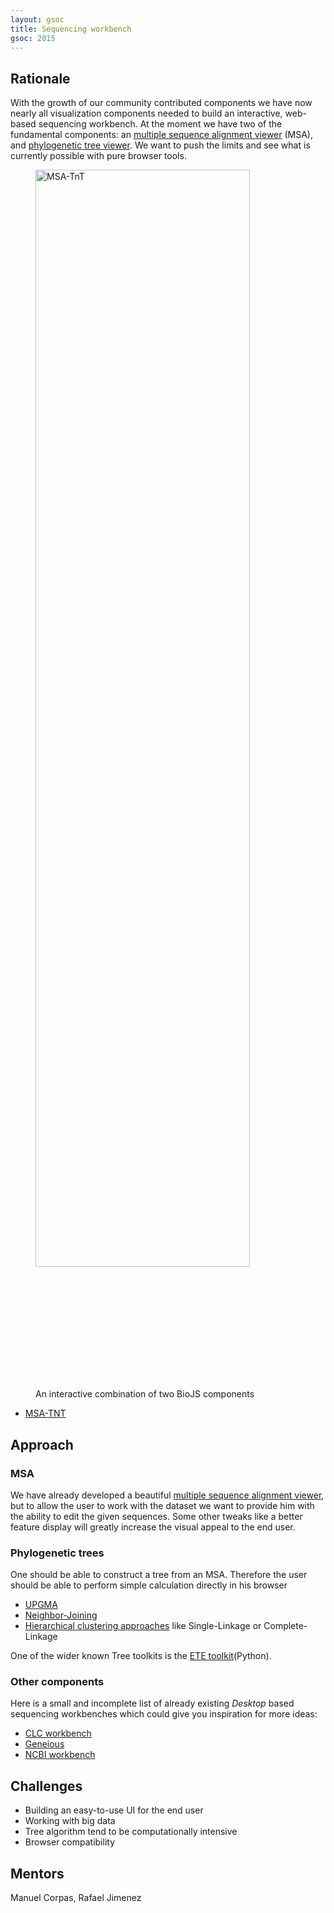 ```yaml
---
layout: gsoc 
title: Sequencing workbench
gsoc: 2015
---
```


Rationale
---------

With the growth of our community contributed components we have now nearly all visualization components needed to build an interactive, web-based sequencing workbench.
At the moment we have two of the fundamental components: an [multiple sequence alignment viewer][msa] (MSA), and [phylogenetic tree viewer][exelexis].
We want to push the limits and see what is currently possible with pure browser tools.

<figure>
	<a href="http://biojs.io/#/d/msa-tnt">
		<img src="{{ site.baseurl }}gsoc/2015/img/msa_tnt.jpg" alt="MSA-TnT" style="width:90%; max-height: 50%">
	</a>
	<figcaption>An interactive combination of two BioJS components</figcaption>
</figure>

* [MSA-TNT](http://biojs.io/#/d/msa-tnt)

[exelexis]: http://biojs.io/d/exelixis
[msa]: http://biojs.io/d/msa

Approach
--------

### MSA

We have already developed a beautiful [multiple sequence alignment viewer][msa], but to
allow the user to work with the dataset we want to provide him with the ability 
to edit the given sequences. Some other tweaks like a better feature display 
will greatly increase the visual appeal to the end user.


### Phylogenetic trees

One should be able to construct a tree from an MSA.
Therefore the user should be able to perform simple calculation directly in his browser

* [UPGMA][upgma]
* [Neighbor-Joining][neighborjoining]
* [Hierarchical clustering approaches][hierarchicalclust] like Single-Linkage or Complete-Linkage

One of the wider known Tree toolkits is the [ETE toolkit][ETEToolkit](Python).

[upgma]: https://en.wikipedia.org/wiki/UPGMA
[neighborjoining]: https://en.wikipedia.org/wiki/Neighbor_joining
[hierarchicalclust]: https://en.wikipedia.org/wiki/Hierarchical_clustering
[ETEToolkit]: http://etetoolkit.org/

### Other components

Here is a small and incomplete list of already existing _Desktop_ based sequencing 
workbenches which could give you inspiration for more ideas:

* [CLC workbench](http://www.clcbio.com/products/clc-main-workbench/)
* [Geneious](http://www.geneious.com/)
* [NCBI workbench](http://www.ncbi.nlm.nih.gov/tools/gbench/)

Challenges
---------

* Building an easy-to-use UI for the end user
* Working with big data
* Tree algorithm tend to be computationally intensive
* Browser compatibility

Mentors
---------

Manuel Corpas, Rafael Jimenez

